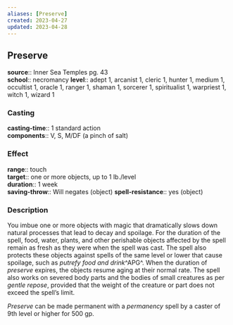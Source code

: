 ```yaml
---
aliases: [Preserve]
created: 2023-04-27
updated: 2023-04-28
---
```


## Preserve

**source**:: Inner Sea Temples pg. 43  
**school**:: necromancy
**level**:: adept 1, arcanist 1, cleric 1, hunter 1, medium 1, occultist 1, oracle 1, ranger 1, shaman 1, sorcerer 1, spiritualist 1, warpriest 1, witch 1, wizard 1

### Casting

**casting-time**:: 1 standard action  
**components**:: V, S, M/DF (a pinch of salt)

### Effect

**range**:: touch  
**target**:: one or more objects, up to 1 lb./level  
**duration**:: 1 week  
**saving-throw**:: Will negates (object)
**spell-resistance**:: yes (object)

### Description

You imbue one or more objects with magic that dramatically slows down natural processes that lead to decay and spoilage. For the duration of the spell, food, water, plants, and other perishable objects affected by the spell remain as fresh as they were when the spell was cast. The spell also protects these objects against spells of the same level or lower that cause spoilage, such as *putrefy food and drink*^APG^. When the duration of *preserve* expires, the objects resume aging at their normal rate. The spell also works on severed body parts and the bodies of small creatures as per *gentle repose*, provided that the weight of the creature or part does not exceed the spell’s limit.  
  
*Preserve* can be made permanent with a *permanency* spell by a caster of 9th level or higher for 500 gp.
